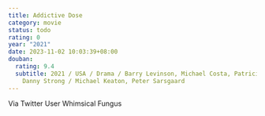 ```yaml
---
title: Addictive Dose
category: movie
status: todo
rating: 0
year: "2021"
date: 2023-11-02 10:03:39+08:00
douban:
  rating: 9.4
  subtitle: 2021 / USA / Drama / Barry Levinson, Michael Costa, Patricia Reagan,
    Danny Strong / Michael Keaton, Peter Sarsgaard
---
```


Via Twitter User Whimsical Fungus
